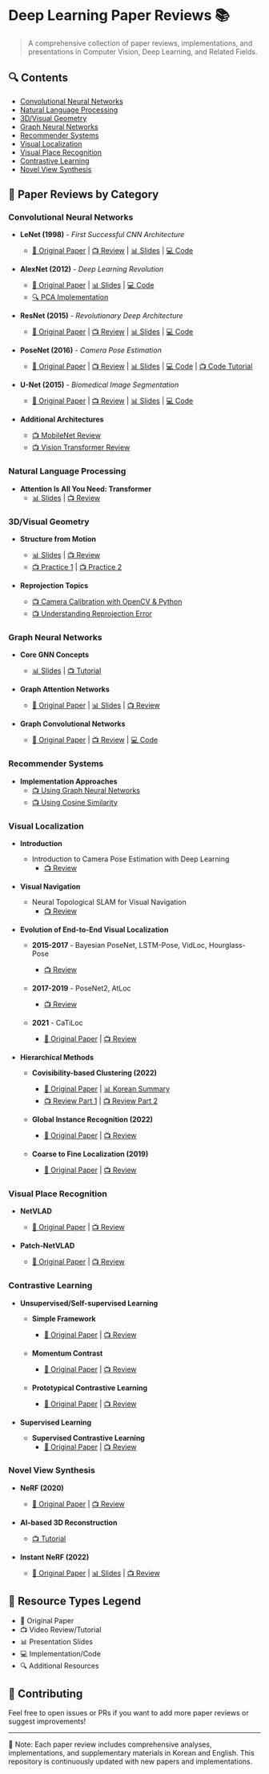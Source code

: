 # Deep Learning Paper Reviews 📚

> A comprehensive collection of paper reviews, implementations, and presentations in Computer Vision, Deep Learning, and Related Fields.

## 🔍 Contents
- [Convolutional Neural Networks](#cnn)
- [Natural Language Processing](#nlp)
- [3D/Visual Geometry](#3d-geometry)
- [Graph Neural Networks](#gnn)
- [Recommender Systems](#recommender)
- [Visual Localization](#visual-localization)
- [Visual Place Recognition](#place-recognition)
- [Contrastive Learning](#contrastive)
- [Novel View Synthesis](#novel-view)

## 🧠 Paper Reviews by Category

### Convolutional Neural Networks <a name="cnn"></a>
* **LeNet (1998)** - _First Successful CNN Architecture_
   * [📄 Original Paper](https://github.com/engineerjkk/implementing-Papers/blob/main/01.LeNet(1998)/LeNet-5.pdf) | [📺 Review](https://www.youtube.com/watch?v=28SQ9wJ74vU) | [📊 Slides](https://github.com/engineerjkk/implementing-Papers/blob/main/01.LeNet(1998)/LeNet_Presentation.pdf) | [💻 Code](https://github.com/engineerjkk/implementing-Papers/blob/main/01.LeNet(1998)/LeNet.ipynb)

* **AlexNet (2012)** - _Deep Learning Revolution_
   * [📄 Original Paper](https://github.com/engineerjkk/implementing-Papers/blob/main/02.AlexNet(2012)/AlexNet.pdf) | [📊 Slides](https://github.com/engineerjkk/implementing-Papers/blob/main/02.AlexNet(2012)/AlexNet%20Presentation.pdf) | [💻 Code](https://github.com/engineerjkk/implementing-Papers/blob/main/02.AlexNet(2012)/AlexNet.ipynb)
   * [🔍 PCA Implementation](https://github.com/engineerjkk/Python-for-LinearAlgebra/tree/main/Principal%20Component%20Analysis)

* **ResNet (2015)** - _Revolutionary Deep Architecture_
   * [📄 Original Paper](https://github.com/engineerjkk/implementing-Papers/blob/main/04.ResNet/ResNet.pdf) | [📺 Review](https://www.youtube.com/watch?v=iadEDPoEME8) | [📊 Slides](https://github.com/engineerjkk/implementing-Papers/blob/main/04.ResNet/ResNet%20Presentation.pdf) | [💻 Code](https://github.com/engineerjkk/implementing-Papers/blob/main/04.ResNet/ResNet.py)

* **PoseNet (2016)** - _Camera Pose Estimation_
   * [📄 Original Paper](https://github.com/engineerjkk/implementing-Papers/blob/main/05.PoseNet/PoseNet.pdf) | [📺 Review](https://www.youtube.com/watch?v=QLQ3HEWIN0M) | [📊 Slides](https://github.com/engineerjkk/implementing-Papers/blob/main/05.PoseNet/PoseNet%20Presentation.pdf) | [💻 Code](https://drive.google.com/drive/folders/19P1yU4HAmjYRiVjuhGXh2Weqgf1rpdbW?usp=sharing) | [📺 Code Tutorial](https://www.youtube.com/watch?v=US6Nr9DWuvg)

* **U-Net (2015)** - _Biomedical Image Segmentation_
   * [📄 Original Paper](https://github.com/engineerjkk/implementing-Papers/blob/main/06.UNet/(2015)U-Net.pdf) | [📺 Review](https://youtu.be/_8FGIo565HQ) | [📊 Slides](https://github.com/engineerjkk/implementing-Papers/blob/main/06.UNet/UNet%20Presentation.pdf) | [💻 Code](https://github.com/engineerjkk/implementing-Papers/tree/main/06.UNet/UNet)

* **Additional Architectures**
   * [📺 MobileNet Review](https://www.youtube.com/watch?v=91Qipj5NMnk&t=197s)
   * [📺 Vision Transformer Review](https://www.youtube.com/watch?v=JuEeRdRG_2E&t=244s)

### Natural Language Processing <a name="nlp"></a>
* **Attention Is All You Need: Transformer**
   * [📊 Slides](https://github.com/engineerjkk/implementing-Papers/blob/main/12.%20Transformer/Transformer.pdf) | [📺 Review](https://www.youtube.com/watch?v=URci3Eqz3hc&t=110s)

### 3D/Visual Geometry <a name="3d-geometry"></a>
* **Structure from Motion**
   * [📊 Slides](https://github.com/engineerjkk/implementing-Papers/blob/main/07.Structure%20from%20Motion/SfM%20Presentation.pdf) | [📺 Review](https://www.youtube.com/watch?v=LBW7a2UkRJI&t=282s)
   * [📺 Practice 1](https://www.youtube.com/watch?v=o-JJ2-iSWhw&t=331s) | [📺 Practice 2](https://www.youtube.com/watch?v=4Wa9L4g6sFI)

* **Reprojection Topics**
   * [📺 Camera Calibration with OpenCV & Python](https://www.youtube.com/watch?v=iOmYtms45ho&t=308s)
   * [📺 Understanding Reprojection Error](https://www.youtube.com/watch?v=YgsF9jMlQak&t=1108s)

### Graph Neural Networks <a name="gnn"></a>
* **Core GNN Concepts**
   * [📊 Slides](https://github.com/engineerjkk/implementing-Papers/blob/main/11.Graph%20Neural%20Network/Graph%20Neural%20Network.pdf) | [📺 Tutorial](https://www.youtube.com/watch?v=9eMbvfRM9_8)

* **Graph Attention Networks**
   * [📄 Original Paper](https://arxiv.org/abs/1710.10903) | [📊 Slides](https://github.com/engineerjkk/implementing-Papers/blob/main/13.%20Graph%20Attention%20Networks/Graph%20Attention%20Networks%20Summary.pdf) | [📺 Review](https://www.youtube.com/watch?v=0Z5IT6Nx8Qs&t=342s)

* **Graph Convolutional Networks**
   * [📄 Original Paper](https://www.youtube.com/redirect?event=video_description&redir_token=QUFFLUhqbkFNRW1BU3FkWUgzQjdfdkpMTzRSbFlLWkZRUXxBQ3Jtc0trUUM5R3JZVTJJMnZhRVVBNDBqTU9UUzlfa25NRXhWYU1qNEhKN1BtOFhJcVBvdFpsbVdGTmxMSFJNb2V2YXJ3dXRMYTdSWVNYWkJ6WmJjNUJTNFhZQktlUzBUdTN6ckh5LUlRel9TbzloWDIxaUZvRQ&q=https%3A%2F%2Fdrive.google.com%2Ffile%2Fd%2F1p8AZlxQM1X93xnRoS-MrZsJ7VevzVOO7%2Fview%3Fusp%3Dsharing) | [📺 Review](https://www.youtube.com/watch?v=JfBMCFVEuoM) | [💻 Code](https://github.com/engineerjkk/GraphNeuralNetwork)

### Recommender Systems <a name="recommender"></a>
* **Implementation Approaches**
   * [📺 Using Graph Neural Networks](https://www.youtube.com/watch?v=aPqg2KQhZ7I&t=1s)
   * [📺 Using Cosine Similarity](https://www.youtube.com/watch?v=UgnolyhTz-w&t=52s)

### Visual Localization <a name="visual-localization"></a>
* **Introduction**
   * Introduction to Camera Pose Estimation with Deep Learning
      * [📺 Review](https://www.youtube.com/watch?v=uwPNc5jjJPQ&t=351s)

* **Visual Navigation**
   * Neural Topological SLAM for Visual Navigation
      * [📺 Review](https://www.youtube.com/watch?v=eqpLQy8qZyQ&t=31s)

* **Evolution of End-to-End Visual Localization**
   * **2015-2017** - Bayesian PoseNet, LSTM-Pose, VidLoc, Hourglass-Pose
      * [📺 Review](https://www.youtube.com/watch?v=4iz1117aOc8&t=286s)
   
   * **2017-2019** - PoseNet2, AtLoc
      * [📺 Review](https://www.youtube.com/watch?v=t0QdVTT8X3o&t=612s)
   
   * **2021** - CaTiLoc
      * [📄 Original Paper](https://ieeexplore.ieee.org/document/9414939) | [📺 Review](https://www.youtube.com/watch?v=eOy39lm-HHQ&t=518s)

* **Hierarchical Methods**
   * **Covisibility-based Clustering (2022)**
      * [📄 Original Paper](https://github.com/engineerjkk/Ph.D-LeeSY/blob/main/Clustering%20reference%20images%20based%20on%20the%20covisibility%20in%20voxel%20representation%20for%20camera%20localization.pdf) | [📊 Korean Summary](https://github.com/engineerjkk/Ph.D-LeeSY/blob/main/%EC%B9%B4%EB%A9%94%EB%9D%BC%20%EC%9C%84%EC%B9%98%20%ED%8C%8C%EC%95%85%EC%9D%84%20%EC%9C%84%ED%95%9C%20%EB%B3%B5%EC%85%80%20%ED%91%9C%ED%98%84%EC%9D%98%20covisibility%20%EA%B8%B0%EB%B0%98%20%EC%B0%B8%EC%A1%B0%20%EC%9D%B4%EB%AF%B8%EC%A7%80%20%ED%81%B4%EB%9F%AC%EC%8A%A4%ED%84%B0%EB%A7%81.pdf)
      * [📺 Review Part 1](https://www.youtube.com/watch?v=V3O4fkmb6lo&t=266s) | [📺 Review Part 2](https://www.youtube.com/watch?v=PkjMhJO28BQ&t=7s)
   
   * **Global Instance Recognition (2022)**
      * [📄 Original Paper](https://openaccess.thecvf.com/content/CVPR2022/papers/Xue_Efficient_Large-Scale_Localization_by_Global_Instance_Recognition_CVPR_2022_paper.pdf) | [📺 Review](https://www.youtube.com/watch?v=4lLTepMqGGc&t=1379s)
   
   * **Coarse to Fine Localization (2019)**
      * [📄 Original Paper](https://arxiv.org/pdf/1812.03506.pdf) | [📺 Review](https://www.youtube.com/watch?v=rTmXeHCvt3U&t)

### Visual Place Recognition <a name="place-recognition"></a>
* **NetVLAD**
   * [📄 Original Paper](https://arxiv.org/abs/1511.07247) | [📺 Review](https://www.youtube.com/watch?v=XIA-9JjNA34&t=631s)

* **Patch-NetVLAD**
   * [📄 Original Paper](https://openaccess.thecvf.com/content/CVPR2021/papers/Hausler_Patch-NetVLAD_Multi-Scale_Fusion_of_Locally-Global_Descriptors_for_Place_Recognition_CVPR_2021_paper.pdf) | [📺 Review](https://www.youtube.com/watch?v=VJtwByOAw6E&t=14s)

### Contrastive Learning <a name="contrastive"></a>
* **Unsupervised/Self-supervised Learning**
   * **Simple Framework**
      * [📄 Original Paper](https://arxiv.org/abs/2002.05709?context=stat.ML) | [📺 Review](https://www.youtube.com/watch?v=uDLJiG39Pto&t=2s)
   
   * **Momentum Contrast**
      * [📄 Original Paper](https://arxiv.org/abs/1911.05722) | [📺 Review](https://www.youtube.com/watch?v=mGroma3gcgE&t=19s)
   
   * **Prototypical Contrastive Learning**
      * [📄 Original Paper](https://arxiv.org/abs/2005.04966) | [📺 Review](https://www.youtube.com/watch?v=9GjS8BeyZUE&t=686s)

* **Supervised Learning**
   * **Supervised Contrastive Learning**
      * [📄 Original Paper](https://arxiv.org/abs/2004.11362) | [📺 Review](https://www.youtube.com/watch?v=nPBSf6RVI30&t=319s)

### Novel View Synthesis <a name="novel-view"></a>
* **NeRF (2020)**
   * [📄 Original Paper](https://arxiv.org/abs/2003.08934) | [📺 Review](https://www.youtube.com/watch?v=dyGCqLLBz50&t=18s)

* **AI-based 3D Reconstruction**
   * [📺 Tutorial](https://www.youtube.com/watch?v=8_HlFKwiwGM&t=6s)

* **Instant NeRF (2022)**
   * [📄 Original Paper](https://arxiv.org/abs/2201.05989) | [📊 Slides](https://github.com/engineerjkk/PaperReview/blob/main/InstantNGP%20YouTube.pdf) | [📺 Review](https://www.youtube.com/watch?v=EYWHjrW-Xoo&t)

## 📌 Resource Types Legend
- 📄 Original Paper
- 📺 Video Review/Tutorial
- 📊 Presentation Slides
- 💻 Implementation/Code
- 🔍 Additional Resources

## 🤝 Contributing
Feel free to open issues or PRs if you want to add more paper reviews or suggest improvements!

---

📝 Note: Each paper review includes comprehensive analyses, implementations, and supplementary materials in Korean and English. This repository is continuously updated with new papers and implementations.
